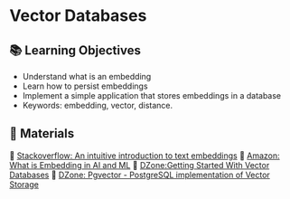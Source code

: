 # Vector Databases

## 📚 Learning Objectives
 - Understand what is an embedding
 - Learn how to persist embeddings
 - Implement a simple application that stores embeddings in a database
 - Keywords: embedding, vector, distance.

## 📌 Materials
🔗 [Stackoverflow: An intuitive introduction to text embeddings](https://stackoverflow.blog/2023/11/09/an-intuitive-introduction-to-text-embeddings/)
🔗 [Amazon: What is Embedding in AI and ML](https://aws.amazon.com/what-is/embeddings-in-machine-learning/)
🔗 [DZone:Getting Started With Vector Databases](https://dzone.com/refcardz/getting-started-with-vector-databases)
🔗 [DZone: Pgvector - PostgreSQL implementation of Vector Storage](https://dzone.com/articles/use-pgvector-with-postgresql-to-improve-llm-accura)
